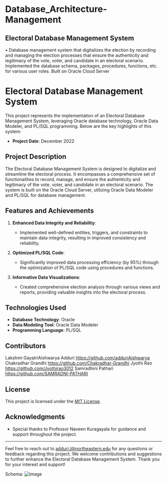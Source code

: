 # Database_Architecture-Management

## Electoral Database Management System 
• Database management system that digitalizes the election by recording and managing the election processes that 
ensure the authenticity and legitimacy of the vote, voter, and candidate in an electoral scenario. Implemented the 
database schema, packages, procedures, functions, etc. for various user roles. Built on Oracle Cloud Server

# Electoral Database Management System

This project represents the implementation of an Electoral Database Management System, leveraging Oracle database technology, Oracle Data Modeler, and PL/SQL programming. Below are the key highlights of this system:

- **Project Date**: December 2022

## Project Description

The Electoral Database Management System is designed to digitalize and streamline the electoral process. It encompasses a comprehensive set of functionalities to record, manage, and ensure the authenticity and legitimacy of the vote, voter, and candidate in an electoral scenario. The system is built on the Oracle Cloud Server, utilizing Oracle Data Modeler and PL/SQL for database management.

## Features and Achievements

1. **Enhanced Data Integrity and Reliability**:
   - Implemented well-defined entities, triggers, and constraints to maintain data integrity, resulting in improved consistency and reliability.

2. **Optimized PL/SQL Code**:
   - Significantly improved data processing efficiency (by 95%) through the optimization of PL/SQL code using procedures and functions.

3. **Informative Data Visualizations**:
   - Created comprehensive election analysis through various views and reports, providing valuable insights into the electoral process.

## Technologies Used

- **Database Technology**: Oracle
- **Data Modeling Tool**: Oracle Data Modeler
- **Programming Language**: PL/SQL


## Contributors
Lakshmi GayatriAishwarya Adduri https://github.com/adduriAishwarya
Chakradhar Grandhi https://github.com/Chakradhar-Grandhi
Jyothi Rao https://github.com/Jyothirao3012
Samradhini Pathari https://github.com/SAMRADNI-PATHARI

## License

This project is licensed under the [MIT License](LICENSE.md).

## Acknowledgments

- Special thanks to Professor Naveen Kuragayala for guidance and support throughout the project.

---

Feel free to reach out to adduri.l@northeastern.edu for any questions or feedback regarding this project. We welcome contributions and suggestions to further enhance the Electoral Database Management System. Thank you for your interest and support!

Schema:
![image](https://github.com/adduriAishwarya/Database_Architecture-Management/assets/114749497/3632c5ae-f1fd-4d34-81c8-6f602e38f0e5)

